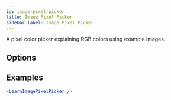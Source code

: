 ```yaml
---
id: image-pixel-picker
title: Image Pixel Picker
sidebar_label: Image Pixel Picker
---
```


A pixel color picker explaining RGB colors using example images.

## Options



## Examples

```jsx live
<LearnImagePixelPicker />
```

